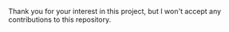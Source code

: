 Thank you for your interest in this project, but I won't accept any contributions to this repository.